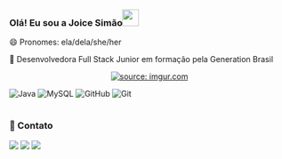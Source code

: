 ### Olá! Eu sou a Joice Simão<img src="https://raw.githubusercontent.com/iampavangandhi/iampavangandhi/master/gifs/Hi.gif" width="30px"></h2>
😄 Pronomes: ela/dela/she/her

🌱 Desenvolvedora Full Stack Junior em formação pela Generation Brasil

<p align="center"><a href="https://i.imgur.com/fuGzTzF.gif"><img align="center" src="https://i.imgur.com/fuGzTzF.gif" title="source: imgur.com"/></a></p>

![Java](https://img.shields.io/badge/-java-yellow?style=flat-square&logo=java)
![MySQL](https://img.shields.io/badge/-MySQL-5BB8FF?style=flat-square&logo=mysql)
![GitHub](https://img.shields.io/badge/-GitHub-563D7C?style=flat-square&logo=github)
![Git](https://img.shields.io/badge/-Git-black?style=flat-square&logo=git)

#
 ### 💬 Contato
<a href="https://www.linkedin.com/in/joice-sim%C3%A3o-leite-520496221/"><img src="https://img.shields.io/badge/linkedin-%230077B5.svg?&style=for-the-badge&logo=linkedin&logoColor=white&link=mailto:https://www.linkedin.com/in/joice-sim%C3%A3o-leite-520496221/"></a>
<a href="https://discord.com/users/876857533036363806" target="_blank"><img src="https://img.shields.io/badge/Discord-7289DA?style=for-the-badge&logo=discord&logoColor=white" target="_blank"></a>
<a href = "mailto:joice.simao@hotmail.com"><img src="https://img.shields.io/badge/-Hotmail-%23333?style=for-the-badge&logo=microsoft-outlook&logoColor=white" target="_blank"></a>
